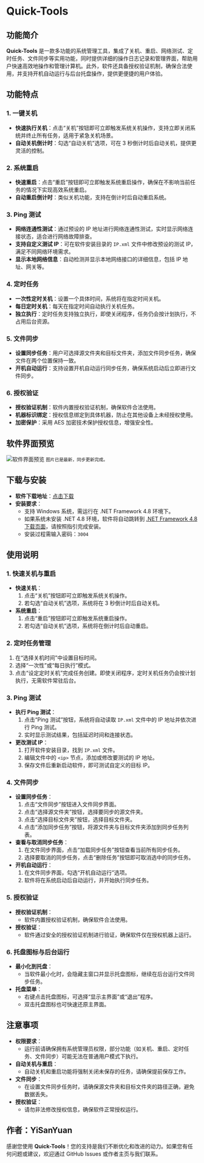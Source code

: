 # Quick-Tools

## 功能简介

**Quick-Tools** 是一款多功能的系统管理工具，集成了关机、重启、网络测试、定时任务、文件同步等实用功能，同时提供详细的操作日志记录和管理界面，帮助用户快速高效地操作和管理计算机。此外，软件还具备授权验证机制，确保合法使用，并支持开机自动运行与后台托盘操作，提供更便捷的用户体验。

## 功能特点

### 1. 一键关机
- **快速执行关机**：点击“关机”按钮即可立即触发系统关机操作，支持立即关闭系统并终止所有任务，适用于紧急关机场景。
- **自动关机倒计时**：勾选“自动关机”选项，可在 3 秒倒计时后自动关机，提供更灵活的控制。

### 2. 系统重启
- **快速重启**：点击“重启”按钮即可立即触发系统重启操作，确保在不影响当前任务的情况下实现高效系统重启。
- **自动重启倒计时**：类似关机功能，支持在倒计时后自动重启系统。

### 3. Ping 测试
- **网络连通性测试**：通过预设的 IP 地址进行网络连通性测试，实时显示网络连接状态，适合进行网络故障排查。
- **支持自定义测试 IP**：可在软件安装目录的 `IP.xml` 文件中修改预设的测试 IP，满足不同网络环境需求。
- **显示本地网络信息**：自动检测并显示本地网络接口的详细信息，包括 IP 地址、网关等。

### 4. 定时任务
- **一次性定时关机**：设置一个具体时间，系统将在指定时间关机。
- **每日定时关机**：每天在指定时间自动执行关机任务。
- **独立执行**：定时任务支持独立执行，即使关闭程序，任务仍会按计划执行，不占用后台资源。

### 5. 文件同步
- **设置同步任务**：用户可选择源文件夹和目标文件夹，添加文件同步任务，确保文件在两个位置保持一致。
- **开机自动运行**：支持设置开机自动运行同步任务，确保系统启动后立即进行文件同步。

### 6. 授权验证
- **授权验证机制**：软件内置授权验证机制，确保软件合法使用。
- **机器标识绑定**：授权信息绑定到具体机器，防止在其他设备上未经授权使用。
- **加密保护**：采用 AES 加密技术保护授权信息，增强安全性。

## 软件界面预览

![软件界面预览](https://zero001.us.kg/webdav/document/2025-01-15.png)
<small>图片已是最新，同步更新完成。</small>

## 下载与安装

- **软件下载地址**：[点击下载](https://github.com/boy86001/Quick-Tools/releases)
- **安装要求**：
  - 支持 Windows 系统，需运行在 .NET Framework 4.8 环境下。
  - 如果系统未安装 .NET 4.8 环境，软件将自动跳转到 [.NET Framework 4.8 下载页面](https://dotnet.microsoft.com/download/dotnet-framework/net48)，请按照指引完成安装。
  - 安装过程需输入密码：`3004`

## 使用说明

### 1. 快速关机与重启
- **快速关机**：
  1. 点击“关机”按钮即可立即触发系统关机操作。
  2. 若勾选“自动关机”选项，系统将在 3 秒倒计时后自动关机。
- **系统重启**：
  1. 点击“重启”按钮即可立即触发系统重启操作。
  2. 若勾选“自动关机”选项，系统将在倒计时后自动重启。

### 2. 定时任务管理
1. 在“选择关机时间”中设置目标时间。
2. 选择“一次性”或“每日执行”模式。
3. 点击“设定定时关机”完成任务创建。即使关闭程序，定时关机任务仍会按计划执行，无需软件常驻后台。

### 3. Ping 测试
- **执行 Ping 测试**：
  1. 点击“Ping 测试”按钮，系统将自动读取 `IP.xml` 文件中的 IP 地址并依次进行 Ping 测试。
  2. 实时显示测试结果，包括延迟时间和连接状态。
- **更改测试 IP**：
  1. 打开软件安装目录，找到 `IP.xml` 文件。
  2. 编辑文件中的 `<ip>` 节点，添加或修改要测试的 IP 地址。
  3. 保存文件后重新启动软件，即可测试自定义的目标 IP。

### 4. 文件同步
- **设置同步任务**：
  1. 点击“文件同步”按钮进入文件同步界面。
  2. 点击“选择源文件夹”按钮，选择要同步的源文件夹。
  3. 点击“选择目标文件夹”按钮，选择目标文件夹。
  4. 点击“添加同步任务”按钮，将源文件夹与目标文件夹添加到同步任务列表。
- **查看与取消同步任务**：
  1. 在文件同步界面，点击“加载同步任务”按钮查看当前所有同步任务。
  2. 选择要取消的同步任务，点击“删除任务”按钮即可取消选中的同步任务。
- **开机自动运行**：
  1. 在文件同步界面，勾选“开机自动运行”选项。
  2. 软件将在系统启动后自动运行，并开始执行同步任务。

### 5. 授权验证
- **授权验证机制**：
  - 软件内置授权验证机制，确保软件合法使用。
- **授权验证**：
  - 软件通过安全的授权验证机制进行验证，确保软件仅在授权机器上运行。

### 6. 托盘图标与后台运行
- **最小化到托盘**：
  - 当软件最小化时，会隐藏主窗口并显示托盘图标，继续在后台运行文件同步任务。
- **托盘菜单**：
  - 右键点击托盘图标，可选择“显示主界面”或“退出”程序。
  - 双击托盘图标也可快速还原主界面。

## 注意事项

- **权限要求**：
  - 运行前请确保拥有系统管理员权限，部分功能（如关机、重启、定时任务、文件同步）可能无法在普通用户模式下执行。
- **自动关机与重启**：
  - 自动关机和重启功能将强制关闭未保存的任务，请确保提前保存工作。
- **文件同步**：
  - 在设置文件同步任务时，请确保源文件夹和目标文件夹的路径正确，避免数据丢失。
- **授权验证**：
  - 请勿非法修改授权信息，确保软件正常授权运行。

## 作者：YiSanYuan

感谢您使用 **Quick-Tools**！您的支持是我们不断优化和改进的动力。如果您有任何问题或建议，欢迎通过 GitHub Issues 或作者主页与我们联系。